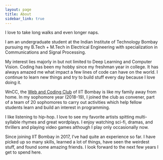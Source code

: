 ```yaml
---
layout: page
title: About
sidebar_link: true
---
```


<p class="message">
  I love to take long walks and even longer naps. 
</p>

I am an undergraduate student at the Indian Institute of Technology Bombay pursuing my B.Tech + M.Tech in Electrical Engineering with specialization in Communications and Signal Processing.

My interest lies majorly in but not limited to Deep Learning and Computer Vision. Coding has been my hobby since my freshman year in college. It has always amazed me what impact a few lines of code can have on the world. I continue to learn new things and try to build stuff every day because I love doing it.

WnCC, the [Web and Coding Club](https://wncc-iitb.org) of IIT Bombay is like my family away from home. In my sophomore year (2018-19), I joined the club as convener, part of a team of 20 sophomores to carry out activities which help fellow students learn and build an interest in programming.

I like listening to hip-hop. I love to see my favorite artists spitting multi-syllable rhymes and great wordplays. I enjoy watching sci-fi, dramas, and thrillers and playing video games although I play only occasionally now.

Since joining IIT Bombay in 2017, I’ve had quite an experience so far. I have picked up so many skills, learned a lot of things, have seen the weirdest stuff, and found some amazing friends. I look forward to the next few years I get to spend here.
